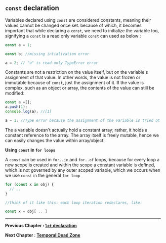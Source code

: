 ## `const` declaration

Variables declared using `const` are considered constants, meaning their values cannot be changed once set. because of which, it becomes important that while declaring a `const`, we need to initialize the variable too, signifying a `const` is a read only variable  `const` can used as below :

````javascript
const a = 1;

const b; //missing intialization error

a = 2; // "a" is read-only TypeError error
````


Constants are not a restriction on the value itself, but on the variable's assignment of that value. In other words, the value is not frozen or immutable because of `const`, just the assignment of it. If the value is complex, such as an object or array, the contents of the value can still be modified:

````javascript
const a =[];
a.push(1);
console.log(a); //[1]

a = 1; //Type error because the assignment of the variable is tried ot be changed
````

The a variable doesn't actually hold a constant array; rather, it holds a constant reference to the array. The array itself is freely mutable, hence we can easily changes the value within array/object.

**Using `const` in `for loops`**

A `const` can be used in `for..in` and `for..of` loops, because for every loop a new scope is created and within the scope a constant variable is defined, which is not governed by any outer scoped variable, which we occurs when we use `const` in the general `for loop`

````javascript
for (const x in obj) {
  // ..
}

//think of it like this: each loop iteration redeclares, like:

const x = obj[ .. ]
````

****

**Previous Chapter : [`let` declaration](https://github.com/anirudh-modi/JS-essentials/blob/master/Variable-and-scoping/let.md)**


**Next Chapter : [Temporal Dead Zone](https://github.com/anirudh-modi/JS-essentials/blob/master/Variable-and-scoping/Temporal%20dead%20zone.md)**
